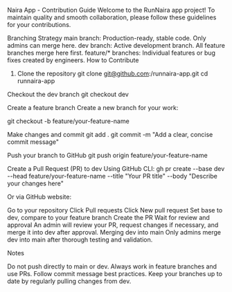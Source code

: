 Naira App - Contribution Guide
Welcome to the RunNaira app project! To maintain quality and smooth collaboration, please follow these guidelines for your contributions.

Branching Strategy
main branch: Production-ready, stable code. Only admins can merge here.
dev branch: Active development branch. All feature branches merge here first.
feature/* branches: Individual features or bug fixes created by engineers.
How to Contribute
1. Clone the repository
git clone git@github.com:/runnaira-app.git cd runnaira-app

Checkout the dev branch git checkout dev

Create a feature branch Create a new branch for your work:

git checkout -b feature/your-feature-name

Make changes and commit
git add . git commit -m "Add a clear, concise commit message"

Push your branch to GitHub
git push origin feature/your-feature-name

Create a Pull Request (PR) to dev Using GitHub CLI:
gh pr create --base dev --head feature/your-feature-name --title "Your PR title" --body "Describe your changes here"

Or via GitHub website:

Go to your repository
Click Pull requests
Click New pull request
Set base to dev, compare to your feature branch
Create the PR
Wait for review and approval An admin will review your PR, request changes if necessary, and merge it into dev after approval.
Merging dev into main Only admins merge dev into main after thorough testing and validation.

Notes

Do not push directly to main or dev.
Always work in feature branches and use PRs.
Follow commit message best practices.
Keep your branches up to date by regularly pulling changes from dev.
